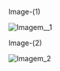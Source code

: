 
Image-(1)


![Imagem__1](https://github.com/TassianaMilka/Html-and-Css-Milka-Design-Programming-/assets/114196099/2f1ea204-dd1c-4b2e-a202-77f7d2dce1d6)


Image-(2)

![Imagem_2](https://github.com/TassianaMilka/Html-and-Css-Milka-Design-Programming-/assets/114196099/070ddcba-8f76-4959-b8ba-dcb9fca011dc)
